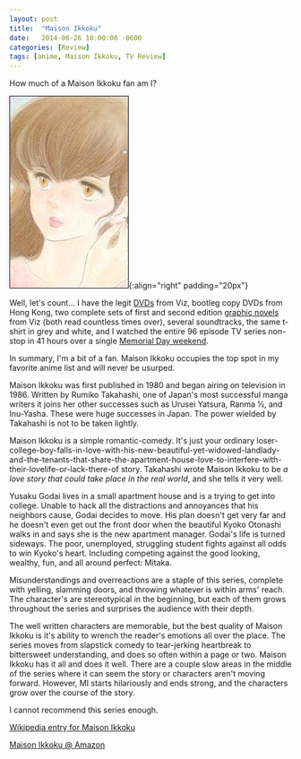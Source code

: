 ```yaml
---
layout: post
title:  "Maison Ikkoku"
date:   2014-06-26 10:00:00 -0600
categories: [Review]
tags: [anime, Maison Ikkoku, TV Review]
---
```


How much of a Maison Ikkoku fan am I?

![Kyoko Otonashi](/assets/2014/06/kyoko.jpg){:align="right" padding="20px"}

Well, let's count... I have the legit [DVDs](http://www.amazon.com/Maison-Ikkoku-Collectors-Box-eps-1-12/dp/B00009L53V) from Viz, bootleg copy DVDs from Hong Kong, two complete sets of first and second edition [graphic novels](http://www.amazon.com/s/ref=nb_sb_noss?url=search-alias%3Dus-stripbooks-tree&field-keywords=maison+ikkoku&x=0&y=0) from Viz (both read countless times over), several soundtracks, the same t-shirt in grey and white, and I watched the entire 96 episode TV series non-stop in 41 hours over a single [Memorial Day weekend](http://ikkoku.yuku.com/topic/664/t/Maison-Ikkoku-in-1-Weekend.html).

In summary, I'm a bit of a fan. Maison Ikkoku occupies the top spot in my favorite anime list and will never be usurped.

Maison Ikkoku was first published in 1980 and began airing on television in 1986. Written by Rumiko Takahashi, one of Japan's most successful manga writers it joins her other successes such as Urusei Yatsura, Ranma ½, and Inu-Yasha. These were huge successes in Japan. The power wielded by Takahashi is not to be taken lightly.

Maison Ikkoku is a simple romantic-comedy. It's just your ordinary loser-college-boy-falls-in-love-with-his-new-beautiful-yet-widowed-landlady-and-the-tenants-that-share-the-apartment-house-love-to-interfere-with-their-lovelife-or-lack-there-of story. Takahashi wrote Maison Ikkoku to be *a love story that could take place in the real world*, and she tells it very well.

Yusaku Godai lives in a small apartment house and is a trying to get into college. Unable to hack all the distractions and annoyances that his neighbors cause, Godai decides to move. His plan doesn't get very far and he doesn't even get out the front door when the beautiful Kyoko Otonashi walks in and says she is the new apartment manager. Godai's life is turned sideways. The poor, unemployed, struggling student fights against all odds to win Kyoko's heart. Including competing against the good looking, wealthy, fun, and all around perfect: Mitaka.

Misunderstandings and overreactions are a staple of this series, complete with yelling, slamming doors, and throwing whatever is within arms' reach. The character's are stereotypical in the beginning, but each of them grows throughout the series and surprises the audience with their depth.

The well written characters are memorable, but the best quality of Maison Ikkoku is it's ability to wrench the reader's emotions all over the place. The series moves from slapstick comedy to tear-jerking heartbreak to bittersweet understanding, and does so often within a page or two. Maison Ikkoku has it all and does it well. There are a couple slow areas in the middle of the series where it can seem the story or characters aren't moving forward. However, MI starts hilariously and ends strong, and the characters grow over the course of the story.

I cannot recommend this series enough.

[Wikipedia entry for Maison Ikkoku](http://en.wikipedia.org/wiki/Maison_Ikkoku)

[Maison Ikkoku @ Amazon](http://www.amazon.com/Maison-Ikkoku-1-Rumiko-Takahashi/dp/1569310440)
